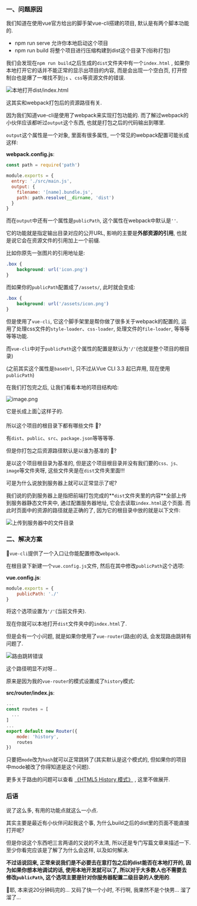 ### 一、问题原因

我们知道在使用vue官方给出的脚手架vue-cli搭建的项目, 默认是有两个脚本功能的.

- npm run serve 允许你本地启动这个项目
- npm run build 将整个项目进行压缩构建到dist这个目录下(俗称打包)

我们会发现在`npm run build`之后生成的`dist`文件夹中有一个`index.html` , 如果你本地打开它的话并不能正常的显示出项目的内容, 而是会出现一个空白页, 打开控制台也是爆了一堆找不到`js` 、`css`等资源文件的错误.

![本地打开dist/index.html](https://upload-images.jianshu.io/upload_images/7190596-d04f90448d4fecf8.png?imageMogr2/auto-orient/strip%7CimageView2/2/w/1240)


这其实和webpack打包后的资源路径有关.

因为我们知道vue-cli是使用了webpack来实现打包功能的. 而了解过webpack的小伙伴应该都听过`output`这个东西, 也就是打包之后的代码输出到哪里.

`output`这个属性是一个对象, 里面有很多属性, 一个常见的webpack配置可能长成这样:

**webpack.config.js**:

```javascript
const path = require('path')

module.exports = {
  entry: './src/main.js',
  output: {
    filename: '[name].bundle.js',
    path: path.resolve(__dirname, 'dist')
  }
}
```

而在`output`中还有一个属性是`publicPath`, 这个属性在webpack中默认是`''`.

它的功能就是指定输出目录对应的公开URL, 影响的主要是**外部资源的引用**, 也就是说它会在资源文件的引用加上一个前缀.

比如你原先一张图片的引用地址是:

```css
.box {
	background: url('icon.png') 
}
```
而如果你的`publicPath`配置成了`/assets/`, 此时就会变成:

```css
.box {
	background: url('/assets/icon.png') 
}
```

但是使用了`vue-cli`, 它这个脚手架里是帮你做了很多关于webpack的配置的, 运用了处理css文件的`style-loader`、`css-loader`, 处理文件的`file-loader`, 等等等等等功能.

而`vue-cli`中对于`publicPath`这个属性的配置是默认为`'/'`(也就是整个项目的根目录)

(之前其实这个属性是`baseUrl`, 只不过从Vue CLI 3.3 起已弃用, 现在使用`publicPath`)

在我们打包完之后, 让我们看看本地的项目结构哈:

![image.png](https://upload-images.jianshu.io/upload_images/7190596-82aa271968726261.png?imageMogr2/auto-orient/strip%7CimageView2/2/w/1240)

它是长成上面👆这样子的.

所以这个项目的根目录下都有哪些文件 🤔️?

有`dist`、`public`、`src`、`package.json`等等等等.

但是你打包之后资源路径默认是以谁为基准的 🤔️? 

是以这个项目根目录为基准的, 但是这个项目根目录并没有我们要的`css、js、image`等文件夹呀, 这些文件夹是在`dist`文件夹里面!!!

可是为什么说放到服务器上就可以正常显示了呢?

我们说的扔到服务器上是指把前端打包完成的**`dist`文件夹里的内容**全部上传到服务器静态文件夹中, 通过配置服务器地址, 它会去读取`index.html`这个页面. 而此时页面中的资源的路径就是正确的了, 因为它的根目录中放的就是以下文件:

![上传到服务器中的文件目录](https://upload-images.jianshu.io/upload_images/7190596-c590692c77ea58b6.png?imageMogr2/auto-orient/strip%7CimageView2/2/w/1240)

### 二、解决方案

`vue-cli`提供了一个入口让你能配置修改`webpack`.

在根目录下新建一个`vue.config.js`文件, 然后在其中修改`publicPath`这个选项:

**vue.config.js**:

```javascript
module.exports = {
    publicPath: './'
}
```
将这个选项设置为`'/'`(当前文件夹).

现在你就可以本地打开`dist`文件夹中的`index.html`了.

但是会有一个小问题, 就是如果你使用了`vue-router`(路由)的话, 会发现路由跳转有问题了.

![路由跳转错误](https://upload-images.jianshu.io/upload_images/7190596-9ed18e4ba54eccc5.png?imageMogr2/auto-orient/strip%7CimageView2/2/w/1240)

这个路径明显不对呀...

原来是因为我的`vue-router`的模式设置成了`history`模式:

**src/router/index.js**:

```javascript
...
const routes = [
  ...
]
...
export default new Router({
    mode: 'history',
    routes
})
```

只要把`mode`改为`hash`就可以正常跳转了(其实默认是这个模式的, 但如果你的项目中mode被改了你得知道是这个问题).

更多关于路由的问题可以查看 [《HTML5 History 模式》](https://router.vuejs.org/zh/guide/essentials/history-mode.html#html5-history-%E6%A8%A1%E5%BC%8F) , 这里不做展开.

### 后语

说了这么多, 有用的功能点就这么一小点.

 其实主要是最近有小伙伴问起我这个事, 为什么build之后的dist里的页面不能直接打开呢?

但是你说这个东西吧三言两语的又说的不太清, 所以还是专门写篇文章来描述一下. 至少你看完应该是了解了为什么会这样, 以及如何解决.

**不过话说回来, 正常来说我们是不必要去在意打包之后的dist能否在本地打开的, 因为如果你想本地调试的话, 使用本地开发就可以了, 所以对于大多数人也不需要去修改`publicPath`, 这个选项主要是针对你服务器配置二级目录的人使用的**.

🐎耶, 本来说20分钟码完的... 又码了快一个小时, 不行啊, 我果然不是个快男... 溜了溜了...